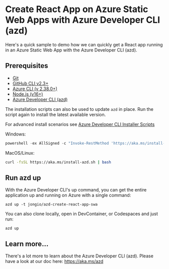 # Create React App on Azure Static Web Apps with Azure Developer CLI (azd)


Here's a quick sample to demo how we can quickly get a React app running in an Azure Static Web App with the Azure Developer CLI (azd).


## Prerequisites
- [Git](https://git-scm.com/)
- [GitHub CLI v2.3+](https://github.com/cli/cli)
- [Azure CLI (v 2.38.0+)](https://docs.microsoft.com/cli/azure/install-azure-cli)
- [Node.js (v16+)](https://nodejs.org)
- [Azure Developer CLI (azd)](https://aka.ms/azure-dev/devhub)

The installation scripts can also be used to update `azd` in place. Run the script again to install the latest available version.

For advanced install scenarios see [Azure Developer CLI Installer Scripts](https://github.com/Azure/azure-dev/blob/main/cli/installer/README.md#advanced-installation-scenarios)

Windows: 

```powershell
powershell -ex AllSigned -c "Invoke-RestMethod 'https://aka.ms/install-azd.ps1' | Invoke-Expression"
```

MacOS/Linux: 

```bash
curl -fsSL https://aka.ms/install-azd.sh | bash
```

## Run azd up

With the Azure Developer CLI's up command, you can get the entire application up and running on Azure with a single command:

```
azd up -t jongio/azd-create-react-app-swa
```

You can also clone locally, open in DevContainer, or Codespaces and just run:

```
azd up
```

## Learn more...

There's a lot more to learn about the Azure Developer CLI (azd).  Please have a look at our doc here: https://aka.ms/azd



